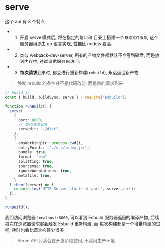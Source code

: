 # serve

这个 api 有 3 个特点.

- 1. 开启 serve 模式后, 将在指定的端口和 目录上搭建一个 `静态文件服务`, 这个服务器用原生 go 语言实现, 性能比 nodejs 要高.
- 2. 类似 webpack-dev-server, 所有的产物文件都默认不会写到磁盘, 而是放到内存中, 通过请求服务来访问.
- 3. **每次请求**到来时, 都会进行重新构建(`rebuild`), 永远返回新产物.

> 触发 rebuild 的条件并不是代码改动, 而是新的请求到来

```ts
// build.js
const { build, buildSync, serve } = require("esbuild");

function runBuild() {
  serve(
    {
      port: 8000,
      // 静态资源目录
      servedir: "./dist",
    },
    {
      absWorkingDir: process.cwd(),
      entryPoints: ["./src/index.jsx"],
      bundle: true,
      format: "esm",
      splitting: true,
      sourcemap: true,
      ignoreAnnotations: true,
      metafile: true,
    }
  ).then((server) => {
    console.log("HTTP Server starts at port", server.port);
  });
}

runBuild();

```

我们访问浏览器 `localhost:8000`, 可以看到 Esbuild 服务器返回的编译产物, 后续每次在浏览器请求都会触发 Esbuild 重新构建, 而
每次构建都是一个增量构建的过程, 耗时也会比首次构建少很多

> Serve API 只适合在开发阶段使用, 不适用生产环境
